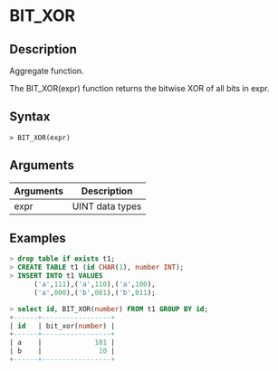 # **BIT_XOR**

## **Description**

Aggregate function.

The BIT_XOR(expr) function returns the bitwise XOR of all bits in expr.

## **Syntax**

```
> BIT_XOR(expr)
```

## **Arguments**

|  Arguments   | Description  |
|  ----  | ----  |
| expr  | UINT data types |

## **Examples**

```sql
> drop table if exists t1;
> CREATE TABLE t1 (id CHAR(1), number INT);
> INSERT INTO t1 VALUES
      ('a',111),('a',110),('a',100),
      ('a',000),('b',001),('b',011);

> select id, BIT_XOR(number) FROM t1 GROUP BY id;
+------+-----------------+
| id   | bit_xor(number) |
+------+-----------------+
| a    |             101 |
| b    |              10 |
+------+-----------------+
```
